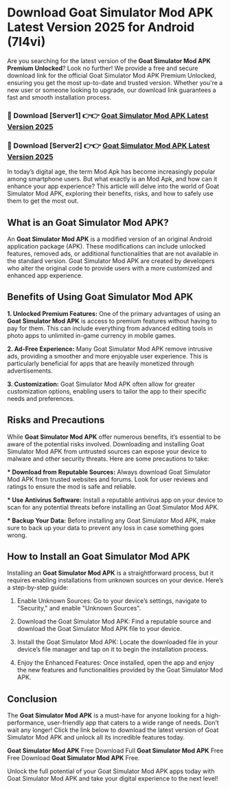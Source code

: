 # Download Goat Simulator Mod APK Latest Version 2025 for Android (7l4vi)

Are you searching for the latest version of the <strong>Goat Simulator Mod APK Premium Unlocked</strong>? Look no further! We provide a free and secure download link for the official Goat Simulator Mod APK Premium Unlocked, ensuring you get the most up-to-date and trusted version. Whether you're a new user or someone looking to upgrade, our download link guarantees a fast and smooth installation process.


<h3>🔴 Download [Server1] 👉👉 <a href="https://appsnew.pages.dev?q=Goat+Simulator+Mod+APK&ref=2RT5">Goat Simulator Mod APK Latest Version 2025</a></h3>

<h3>🔴 Download [Server2] 👉👉 <a href="https://appsnew.pages.dev?q=Goat+Simulator+Mod+APK&ref=2RT5">Goat Simulator Mod APK Latest Version 2025</a></h3>


In today’s digital age, the term Mod Apk has become increasingly popular among smartphone users. But what exactly is an Mod Apk, and how can it enhance your app experience? This article will delve into the world of Goat Simulator Mod APK, exploring their benefits, risks, and how to safely use them to get the most out.


<h2>What is an Goat Simulator Mod APK?</h2>

An <strong>Goat Simulator Mod APK</strong> is a modified version of an original Android application package (APK). These modifications can include unlocked features, removed ads, or additional functionalities that are not available in the standard version. Goat Simulator Mod APK are created by developers who alter the original code to provide users with a more customized and enhanced app experience.


<h2>Benefits of Using Goat Simulator Mod APK</h2>

<strong> 1. Unlocked Premium Features:</strong> One of the primary advantages of using an <strong>Goat Simulator Mod APK</strong> is access to premium features without having to pay for them. This can include everything from advanced editing tools in photo apps to unlimited in-game currency in mobile games.

<strong> 2. Ad-Free Experience:</strong> Many Goat Simulator Mod APK remove intrusive ads, providing a smoother and more enjoyable user experience. This is particularly beneficial for apps that are heavily monetized through advertisements.

<strong> 3. Customization:</strong> Goat Simulator Mod APK often allow for greater customization options, enabling users to tailor the app to their specific needs and preferences.


<h2>Risks and Precautions</h2>

While <strong>Goat Simulator Mod APK</strong> offer numerous benefits, it’s essential to be aware of the potential risks involved. Downloading and installing Goat Simulator Mod APK from untrusted sources can expose your device to malware and other security threats. Here are some precautions to take:

<strong> * Download from Reputable Sources:</strong> Always download Goat Simulator Mod APK from trusted websites and forums. Look for user reviews and ratings to ensure the mod is safe and reliable.

<strong> * Use Antivirus Software:</strong> Install a reputable antivirus app on your device to scan for any potential threats before installing an Goat Simulator Mod APK.

<strong> * Backup Your Data:</strong> Before installing any Goat Simulator Mod APK, make sure to back up your data to prevent any loss in case something goes wrong.


<h2>How to Install an Goat Simulator Mod APK</h2>

Installing an <strong>Goat Simulator Mod APK</strong> is a straightforward process, but it requires enabling installations from unknown sources on your device. Here’s a step-by-step guide:

 1. Enable Unknown Sources: Go to your device’s settings, navigate to "Security," and enable "Unknown Sources".

 2. Download the Goat Simulator Mod APK: Find a reputable source and download the Goat Simulator Mod APK file to your device.

 3. Install the Goat Simulator Mod APK: Locate the downloaded file in your device’s file manager and tap on it to begin the installation process.

 4. Enjoy the Enhanced Features: Once installed, open the app and enjoy the new features and functionalities provided by the Goat Simulator Mod APK.


<h2><strong>Conclusion</strong></h2>

The <strong>Goat Simulator Mod APK</strong> is a must-have for anyone looking for a high-performance, user-friendly app that caters to a wide range of needs. Don’t wait any longer! Click the link below to download the latest version of Goat Simulator Mod APK and unlock all its incredible features today.

<strong>Goat Simulator Mod APK</strong> Free Download Full <strong>Goat Simulator Mod APK</strong> Free Free Download <strong>Goat Simulator Mod APK</strong> Free.

Unlock the full potential of your Goat Simulator Mod APK apps today with Goat Simulator Mod APK and take your digital experience to the next level!